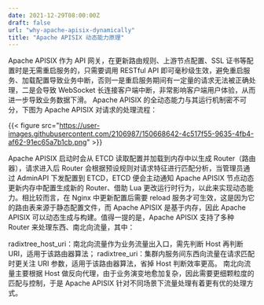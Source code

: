 ```yaml
---
date: 2021-12-29T08:00:00Z
draft: false
url: "why-apache-apisix-dynamically"
title: "Apache APISIX 动态能力原理"
---
```


Apache APISIX 作为 API 网关，在更新路由规则、上游节点配置、SSL 证书等配置时是无需重启服务的，只需要调用 RESTful API 即可毫秒级生效，避免重启服务、加载配置导致业务中断，否则一是重启服务期间有一定量的请求无法被正确处理，二是会导致 WebSocket 长连接客户端中断，非常影响客户端用户体验，从而进一步导致业务数据下滑。 Apache APISIX 的全动态能力与其运行机制密不可分，下图为 Apache APISIX 对请求的处理流程：

{{< figure src="https://user-images.githubusercontent.com/2106987/150668642-4c517f55-9635-4fb4-af62-91ec65a7b1cb.png" >}}

Apache APISIX 启动时会从 ETCD 读取配置并加载到内存中以生成 Router（路由器），请求进入后 Router 会根据预设规则对请求特征进行匹配分析，当管理员通过 AdminAPI 下发配置到 ETCD，ETCD 便会主动通知 Apache APISIX 节点动态更新内存中配置生成新的 Router、借助 Lua 更改运行时行为，以此来实现动态能力。相比较而言，在 Nginx 中更新配置后需要 reload 服务才可生效，这是因为它的路由表来源于静态配置文件，而 Apache APISIX 是基于内存，因此 Apache APISIX 可以动态生成与构建。值得一提的是，Apache APISIX 支持了多种 Router 来处理东西、南北向流量，其中：

radixtree_host_uri：南北向流量作为业务流量出入口，需先判断 Host 再判断 URI，适用于该路由器算法； radixtree_uri：集群内服务间东西向流量在请求匹配时更关注 URI 参数，适用于该路由器算法，省掉 Host 判断效率更高。 南北向流量主要根据 Host 做反向代理，由于业务演变地愈加复杂，因此需要更细颗粒度的匹配与控制，于是 Apache APISIX 针对不同场景下流量处理有着更有优的处理方式。
